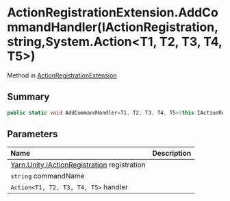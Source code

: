 # ActionRegistrationExtension.AddCommandHandler(IActionRegistration,string,System.Action<T1, T2, T3, T4, T5>)

Method in [ActionRegistrationExtension](/docs/api/csharp/yarn.unity.actionregistrationextension.md)

## Summary



```csharp
public static void AddCommandHandler<T1, T2, T3, T4, T5>(this IActionRegistration registration, string commandName, System.Action<T1, T2, T3, T4, T5> handler);
```

## Parameters

|Name|Description|
|:---|:---|
|[Yarn.Unity.IActionRegistration](/docs/api/csharp/yarn.unity.iactionregistration.md) registration||
|`string` commandName||
|`Action<T1, T2, T3, T4, T5>` handler||

